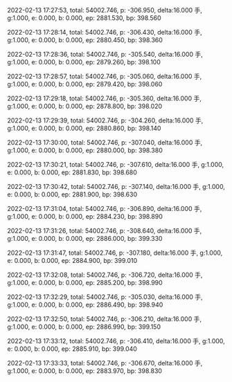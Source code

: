 2022-02-13 17:27:53, total: 54002.746, p: -306.950, delta:16.000 手, g:1.000, e: 0.000, b: 0.000, ep: 2881.530, bp: 398.560

2022-02-13 17:28:14, total: 54002.746, p: -306.430, delta:16.000 手, g:1.000, e: 0.000, b: 0.000, ep: 2880.450, bp: 398.360

2022-02-13 17:28:36, total: 54002.746, p: -305.540, delta:16.000 手, g:1.000, e: 0.000, b: 0.000, ep: 2879.260, bp: 398.100

2022-02-13 17:28:57, total: 54002.746, p: -305.060, delta:16.000 手, g:1.000, e: 0.000, b: 0.000, ep: 2879.420, bp: 398.060

2022-02-13 17:29:18, total: 54002.746, p: -305.360, delta:16.000 手, g:1.000, e: 0.000, b: 0.000, ep: 2878.800, bp: 398.020

2022-02-13 17:29:39, total: 54002.746, p: -304.260, delta:16.000 手, g:1.000, e: 0.000, b: 0.000, ep: 2880.860, bp: 398.140

2022-02-13 17:30:00, total: 54002.746, p: -307.040, delta:16.000 手, g:1.000, e: 0.000, b: 0.000, ep: 2880.000, bp: 398.380

2022-02-13 17:30:21, total: 54002.746, p: -307.610, delta:16.000 手, g:1.000, e: 0.000, b: 0.000, ep: 2881.830, bp: 398.680

2022-02-13 17:30:42, total: 54002.746, p: -307.140, delta:16.000 手, g:1.000, e: 0.000, b: 0.000, ep: 2881.900, bp: 398.630

2022-02-13 17:31:04, total: 54002.746, p: -306.890, delta:16.000 手, g:1.000, e: 0.000, b: 0.000, ep: 2884.230, bp: 398.890

2022-02-13 17:31:26, total: 54002.746, p: -308.640, delta:16.000 手, g:1.000, e: 0.000, b: 0.000, ep: 2886.000, bp: 399.330

2022-02-13 17:31:47, total: 54002.746, p: -307.180, delta:16.000 手, g:1.000, e: 0.000, b: 0.000, ep: 2884.900, bp: 399.010

2022-02-13 17:32:08, total: 54002.746, p: -306.720, delta:16.000 手, g:1.000, e: 0.000, b: 0.000, ep: 2885.200, bp: 398.990

2022-02-13 17:32:29, total: 54002.746, p: -305.030, delta:16.000 手, g:1.000, e: 0.000, b: 0.000, ep: 2886.490, bp: 398.940

2022-02-13 17:32:50, total: 54002.746, p: -306.210, delta:16.000 手, g:1.000, e: 0.000, b: 0.000, ep: 2886.990, bp: 399.150

2022-02-13 17:33:12, total: 54002.746, p: -306.410, delta:16.000 手, g:1.000, e: 0.000, b: 0.000, ep: 2885.910, bp: 399.040

2022-02-13 17:33:33, total: 54002.746, p: -306.670, delta:16.000 手, g:1.000, e: 0.000, b: 0.000, ep: 2883.970, bp: 398.830